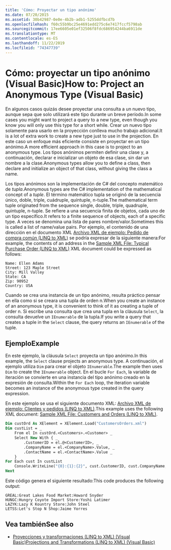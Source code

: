 ```yaml
---
title: 'Cómo: Proyectar un tipo anónimo'
ms.date: 07/20/2015
ms.assetid: 30b42987-0e0e-4b2b-adb1-5255ddfbcd7b
ms.openlocfilehash: f60c55b9bc25e4691edd275c6e7417fccf5798ab
ms.sourcegitcommit: 17ee6605e01ef32506f8fdc686954244ba6911de
ms.translationtype: MT
ms.contentlocale: es-ES
ms.lasthandoff: 11/22/2019
ms.locfileid: "74347739"
---
```

# <a name="how-to-project-an-anonymous-type-visual-basic"></a><span data-ttu-id="fa4df-102">Cómo: proyectar un tipo anónimo (Visual Basic)</span><span class="sxs-lookup"><span data-stu-id="fa4df-102">How to: Project an Anonymous Type (Visual Basic)</span></span>
<span data-ttu-id="fa4df-103">En algunos casos quizás desee proyectar una consulta a un nuevo tipo, aunque sepa que solo utilizará este tipo durante un breve período.</span><span class="sxs-lookup"><span data-stu-id="fa4df-103">In some cases you might want to project a query to a new type, even though you know you will only use this type for a short while.</span></span> <span data-ttu-id="fa4df-104">Crear un nuevo tipo solamente para usarlo en la proyección conlleva mucho trabajo adicional.</span><span class="sxs-lookup"><span data-stu-id="fa4df-104">It is a lot of extra work to create a new type just to use in the projection.</span></span> <span data-ttu-id="fa4df-105">En este caso un enfoque más eficiente consiste en proyectar en un tipo anónimo.</span><span class="sxs-lookup"><span data-stu-id="fa4df-105">A more efficient approach in this case is to project to an anonymous type.</span></span> <span data-ttu-id="fa4df-106">Los tipos anónimos permiten definir una clase y, a continuación, declarar e inicializar un objeto de esa clase, sin dar un nombre a la clase.</span><span class="sxs-lookup"><span data-stu-id="fa4df-106">Anonymous types allow you to define a class, then declare and initialize an object of that class, without giving the class a name.</span></span>  
  
 <span data-ttu-id="fa4df-107">Los tipos anónimos son la implementación de C# del concepto matemático de *tupla*.</span><span class="sxs-lookup"><span data-stu-id="fa4df-107">Anonymous types are the C# implementation of the mathematical concept of a *tuple*.</span></span> <span data-ttu-id="fa4df-108">El término matemático tupla se originó de la secuencia único, doble, triple, cuádruple, quíntuple, n-tuple.</span><span class="sxs-lookup"><span data-stu-id="fa4df-108">The mathematical term tuple originated from the sequence single, double, triple, quadruple, quintuple, n-tuple.</span></span> <span data-ttu-id="fa4df-109">Se refiere a una secuencia finita de objetos, cada uno de un tipo específico.</span><span class="sxs-lookup"><span data-stu-id="fa4df-109">It refers to a finite sequence of objects, each of a specific type.</span></span> <span data-ttu-id="fa4df-110">A veces se denomina una lista de pares nombre/valor.</span><span class="sxs-lookup"><span data-stu-id="fa4df-110">Sometimes this is called a list of name/value pairs.</span></span> <span data-ttu-id="fa4df-111">Por ejemplo, el contenido de una dirección en el documento XML [Archivo XML de ejemplo: Pedido de compra común (LINQ to XML)](../../../../visual-basic/programming-guide/concepts/linq/sample-xml-file-typical-purchase-order-linq-to-xml.md) se podría expresar de la siguiente manera:</span><span class="sxs-lookup"><span data-stu-id="fa4df-111">For example, the contents of an address in the [Sample XML File: Typical Purchase Order (LINQ to XML)](../../../../visual-basic/programming-guide/concepts/linq/sample-xml-file-typical-purchase-order-linq-to-xml.md) XML document could be expressed as follows:</span></span>  
  
```  
Name: Ellen Adams  
Street: 123 Maple Street  
City: Mill Valley  
State: CA  
Zip: 90952  
Country: USA  
```  
  
 <span data-ttu-id="fa4df-112">Cuando se crea una instancia de un tipo anónimo, resulta práctico pensar en ella como si se creara una tupla de orden n.</span><span class="sxs-lookup"><span data-stu-id="fa4df-112">When you create an instance of an anonymous type, it is convenient to think of it as creating a tuple of order n.</span></span> <span data-ttu-id="fa4df-113">Si escribe una consulta que crea una tupla en la cláusula `Select`, la consulta devuelve un `IEnumerable` de la tupla.</span><span class="sxs-lookup"><span data-stu-id="fa4df-113">If you write a query that creates a tuple in the `Select` clause, the query returns an `IEnumerable` of the tuple.</span></span>  
  
## <a name="example"></a><span data-ttu-id="fa4df-114">Ejemplo</span><span class="sxs-lookup"><span data-stu-id="fa4df-114">Example</span></span>  
 <span data-ttu-id="fa4df-115">En este ejemplo, la cláusula `Select` proyecta un tipo anónimo.</span><span class="sxs-lookup"><span data-stu-id="fa4df-115">In this example, the `Select` clause projects an anonymous type.</span></span> <span data-ttu-id="fa4df-116">A continuación, el ejemplo utiliza `Dim` para crear el objeto `IEnumerable`.</span><span class="sxs-lookup"><span data-stu-id="fa4df-116">The example then uses `Dim` to create the `IEnumerable` object.</span></span> <span data-ttu-id="fa4df-117">En el bucle `For Each`, la variable de iteración se convierte en una instancia del tipo anónimo creado en la expresión de consulta.</span><span class="sxs-lookup"><span data-stu-id="fa4df-117">Within the `For Each` loop, the iteration variable becomes an instance of the anonymous type created in the query expression.</span></span>  
  
 <span data-ttu-id="fa4df-118">En este ejemplo se usa el siguiente documento XML: [Archivo XML de ejemplo: Clientes y pedidos (LINQ to XML)](../../../../visual-basic/programming-guide/concepts/linq/sample-xml-file-customers-and-orders-linq-to-xml.md).</span><span class="sxs-lookup"><span data-stu-id="fa4df-118">This example uses the following XML document: [Sample XML File: Customers and Orders (LINQ to XML)](../../../../visual-basic/programming-guide/concepts/linq/sample-xml-file-customers-and-orders-linq-to-xml.md).</span></span>  
  
```vb  
Dim custOrd As XElement = XElement.Load("CustomersOrders.xml")  
Dim custList = _  
    From el In custOrd.<Customers>.<Customer> _  
    Select New With { _  
        .CustomerID = el.@<CustomerID>, _  
        .CompanyName = el.<CompanyName>.Value, _  
        .ContactName = el.<ContactName>.Value _  
    }  
For Each cust In custList  
    Console.WriteLine("{0}:{1}:{2}", cust.CustomerID, cust.CompanyName, cust.ContactName)  
Next  
```  
  
 <span data-ttu-id="fa4df-119">Este código genera el siguiente resultado:</span><span class="sxs-lookup"><span data-stu-id="fa4df-119">This code produces the following output:</span></span>  
  
```console  
GREAL:Great Lakes Food Market:Howard Snyder  
HUNGC:Hungry Coyote Import Store:Yoshi Latimer  
LAZYK:Lazy K Kountry Store:John Steel  
LETSS:Let's Stop N Shop:Jaime Yorres  
```  
  
## <a name="see-also"></a><span data-ttu-id="fa4df-120">Vea también</span><span class="sxs-lookup"><span data-stu-id="fa4df-120">See also</span></span>

- [<span data-ttu-id="fa4df-121">Proyecciones y transformaciones (LINQ to XML) (Visual Basic)</span><span class="sxs-lookup"><span data-stu-id="fa4df-121">Projections and Transformations (LINQ to XML) (Visual Basic)</span></span>](../../../../visual-basic/programming-guide/concepts/linq/projections-and-transformations-linq-to-xml.md)
